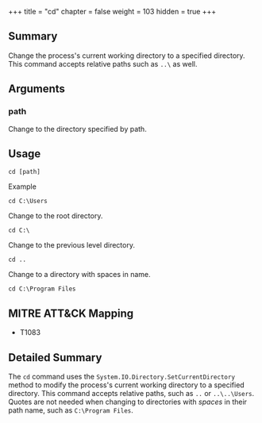 +++
title = "cd"
chapter = false
weight = 103
hidden = true
+++

## Summary
Change the process's current working directory to a specified directory. This command accepts relative paths such as `..\` as well.

## Arguments
### path
Change to the directory specified by path.

## Usage
```
cd [path]
```
Example
```
cd C:\Users
```
Change to the root directory.
```
cd C:\
```
Change to the previous level directory.
```
cd ..
```
Change to a directory with spaces in name.
```
cd C:\Program Files
```

## MITRE ATT&CK Mapping

- T1083

## Detailed Summary
The `cd` command uses the `System.IO.Directory.SetCurrentDirectory` method to modify the process's current working directory to a specified directory. This command accepts relative paths, such as `..` or `..\..\Users`. Quotes are not needed when changing to directories with _spaces_ in their path name, such as `C:\Program Files`.

